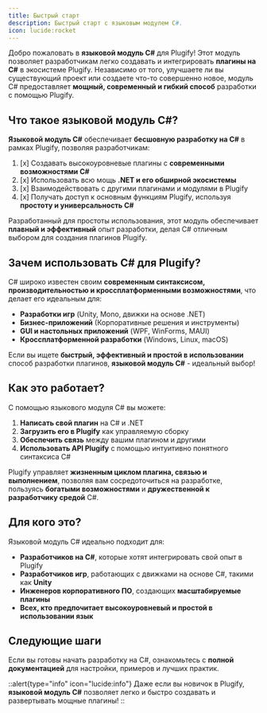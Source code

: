 ```yaml
---
title: Быстрый старт
description: Быстрый старт с языковым модулем C#.
icon: lucide:rocket
---
```


Добро пожаловать в **языковой модуль C#** для Plugify! Этот модуль позволяет разработчикам легко создавать и интегрировать **плагины на C#** в экосистеме Plugify. Независимо от того, улучшаете ли вы существующий проект или создаете что-то совершенно новое, модуль C# предоставляет **мощный, современный и гибкий способ** разработки с помощью Plugify.

## Что такое языковой модуль C#?

**Языковой модуль C#** обеспечивает **бесшовную разработку на C#** в рамках Plugify, позволяя разработчикам:

1. [x] Создавать высокоуровневые плагины с **современными возможностями C#**
2. [x] Использовать всю мощь **.NET и его обширной экосистемы**
3. [x] Взаимодействовать с другими плагинами и модулями в Plugify
4. [x] Получать доступ к основным функциям Plugify, используя **простоту и универсальность C#**

Разработанный для простоты использования, этот модуль обеспечивает **плавный и эффективный** опыт разработки, делая C# отличным выбором для создания плагинов Plugify.

## Зачем использовать C# для Plugify?

C# широко известен своим **современным синтаксисом, производительностью и кроссплатформенными возможностями**, что делает его идеальным для:

- **Разработки игр** (Unity, Mono, движки на основе .NET)
- **Бизнес-приложений** (Корпоративные решения и инструменты)
- **GUI и настольных приложений** (WPF, WinForms, MAUI)
- **Кроссплатформенной разработки** (Windows, Linux, macOS)

Если вы ищете **быстрый, эффективный и простой в использовании** способ разработки плагинов, **языковой модуль C#** - идеальный выбор!

## Как это работает?

С помощью языкового модуля C# вы можете:

1. **Написать свой плагин** на C# и .NET
2. **Загрузить его в Plugify** как управляемую сборку
3. **Обеспечить связь** между вашим плагином и другими
4. **Использовать API Plugify** с помощью интуитивно понятного синтаксиса C#

Plugify управляет **жизненным циклом плагина, связью и выполнением**, позволяя вам сосредоточиться на разработке, пользуясь **богатыми возможностями** и **дружественной к разработчику средой** C#.

## Для кого это?

Языковой модуль C# идеально подходит для:

- **Разработчиков на C#**, которые хотят интегрировать свой опыт в Plugify
- **Разработчиков игр**, работающих с движками на основе C#, такими как **Unity**
- **Инженеров корпоративного ПО**, создающих **масштабируемые плагины**
- **Всех, кто предпочитает высокоуровневый и простой в использовании язык**

## Следующие шаги

Если вы готовы начать разработку на C#, ознакомьтесь с **полной документацией** для настройки, примеров и лучших практик.

::alert{type="info" icon="lucide:info"}
Даже если вы новичок в Plugify, **языковой модуль C#** позволяет легко и быстро создавать и развертывать мощные плагины!
::